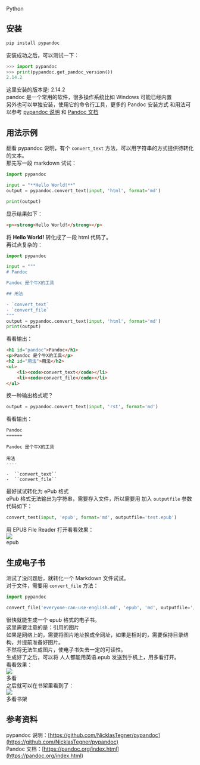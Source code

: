 Python
<a name="n9oDr"></a>
## 安装
```bash
pip install pypandoc
```
安装成功之后，可以测试一下：
```python
>>> import pypandoc
>>> print(pypandoc.get_pandoc_version())
2.14.2
```
这里安装的版本是: 2.14.2<br />pandoc 是一个常用的软件，很多操作系统比如 Windows 可能已经内置<br />另外也可以单独安装，使用它的命令行工具，更多的 Pandoc 安装方式 和用法可以参考 [pypandoc 说明](https://github.com/NicklasTegner/pypandoc) 和 [Pandoc 文档](https://pandoc.org/index.html)
<a name="iRWI5"></a>
## 用法示例
翻看 pypandoc 说明，有个 `convert_text` 方法，可以用字符串的方式提供待转化的文本。<br />那先写一段 markdown 试试：
```python
import pypandoc

input = "**Hello World!**"
output = pypandoc.convert_text(input, 'html', format='md')

print(output)
```
显示结果如下：
```html
<p><strong>Hello World!</strong></p>
```
将 **Hello World!** 转化成了一段 html 代码了。<br />再试点复杂的：
```python
import pypandoc

input = """
# Pandoc

Pandoc 是个牛X的工具

## 用法

- `convert_text`
- `convert_file`
"""
output = pypandoc.convert_text(input, 'html', format='md')
print(output)
```
看看输出：
```html
<h1 id="pandoc">Pandoc</h1>
<p>Pandoc 是个牛X的工具</p>
<h2 id="用法">用法</h2>
<ul>
    <li><code>convert_text</code></li>
    <li><code>convert_file</code></li>
</ul>
```
换一种输出格式呢？
```python
output = pypandoc.convert_text(input, 'rst', format='md')
```
看看输出：
```
Pandoc
======

Pandoc 是个牛X的工具

用法
----

-  ``convert_text``
-  ``convert_file``
```
最好试试转化为 ePub 格式<br />ePub 格式无法输出为字符串，需要存入文件，所以需要用 加入 `outputfile` 参数<br />代码如下：
```python
convert_test(input, 'epub', format='md', outputfile='test.epub')
```
用 EPUB File Reader 打开看看效果：<br />![](./img/1637116530613-9439d722-c4e1-4f8a-84cb-f30032fc7f53.webp)<br />epub
<a name="WKLkn"></a>
## 生成电子书
测试了没问题后，就转化一个 Markdown 文件试试。<br />对于文件，需要用 `convert_file` 方法：
```python
import pypandoc

convert_file('everyone-can-use-english.md', 'epub', 'md', outputfile='人人都能用英语.epub')
```
很快就能生成一个 epub 格式的电子书。<br />这里需要注意的是：引用的图片<br />如果是网络上的，需要将图片地址换成全网址，如果是相对的，需要保持目录结构，并提前准备好图片。<br />不然将无法生成图片，使电子书失去一定的可读性。<br />生成好了之后，可以将 人人都能用英语.epub 发送到手机上，用多看打开。<br />看看效果：<br />![](./img/1637116530612-d499c5da-1206-405c-9f88-8be088f78731.webp)<br />多看<br />之后就可以在书架里看到了：<br />![](./img/1637116530593-ea34f244-0aac-4c5d-a006-1cf59c9c42f8.webp)<br />多看书架
<a name="AKQNW"></a>
## 参考资料
pypandoc 说明：[https://github.com/NicklasTegner/pypandoc](https://github.com/NicklasTegner/pypandoc)<br />Pandoc 文档：[https://pandoc.org/index.html](https://pandoc.org/index.html)
